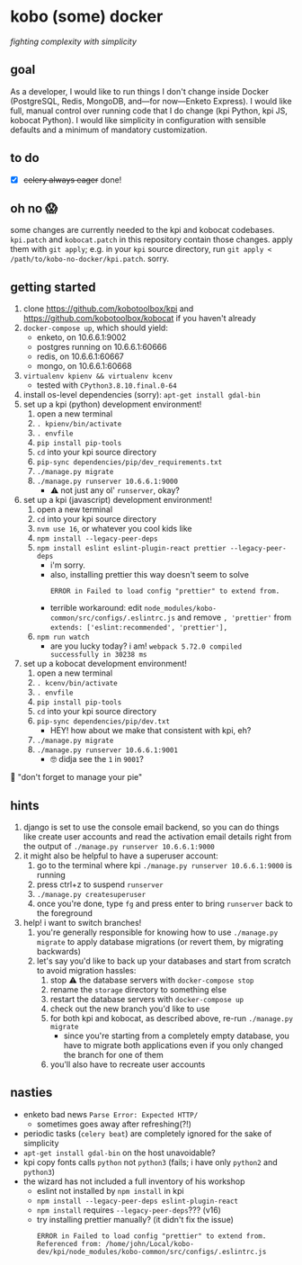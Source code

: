 # kobo (some) docker
*fighting complexity with simplicity*

## goal
As a developer, I would like to run things I don't change inside Docker
(PostgreSQL, Redis, MongoDB, and—for now—Enketo Express). I would like full,
manual control over running code that I do change (kpi Python, kpi JS, kobocat
Python). I would like simplicity in configuration with sensible defaults and a
minimum of mandatory customization.

## to do
- [x] ~~celery always eager~~ done!

## oh no :scream:
some changes are currently needed to the kpi and kobocat codebases.
`kpi.patch` and `kobocat.patch` in this repository contain those changes.
apply them with `git apply`; e.g. in your `kpi` source directory, run
`git apply < /path/to/kobo-no-docker/kpi.patch`. sorry.

## getting started
1. clone https://github.com/kobotoolbox/kpi and
   https://github.com/kobotoolbox/kobocat if you haven't already
1. `docker-compose up`, which should yield:
    * enketo, on 10.6.6.1:9002
    * postgres running on 10.6.6.1:60666
    * redis, on 10.6.6.1:60667
    * mongo, on 10.6.6.1:60668
1. `virtualenv kpienv && virtualenv kcenv`
    * tested with `CPython3.8.10.final.0-64`
1. install os-level dependencies (sorry): `apt-get install gdal-bin`
1. set up a kpi (python) development environment!
    1. open a new terminal
    1. `. kpienv/bin/activate`
    1. `. envfile`
    1. `pip install pip-tools`
    1. `cd` into your kpi source directory
    1. `pip-sync dependencies/pip/dev_requirements.txt`
    1. `./manage.py migrate`
    1. `./manage.py runserver 10.6.6.1:9000`
        * :warning: not just any ol' `runserver`, okay?
1. set up a kpi (javascript) development environment!
    1. open a new terminal
    1. `cd` into your kpi source directory
    1. `nvm use 16`, or whatever you cool kids like
    1. `npm install --legacy-peer-deps`
    1. `npm install eslint eslint-plugin-react prettier --legacy-peer-deps`
        * i'm sorry.
        * also, installing prettier this way doesn't seem to solve
          ```
          ERROR in Failed to load config "prettier" to extend from.
          ```
        * terrible workaround: edit `node_modules/kobo-common/src/configs/.eslintrc.js`
          and remove `, 'prettier'` from `extends: ['eslint:recommended', 'prettier'],`
    1. `npm run watch`
        * are you lucky today? i am! `webpack 5.72.0 compiled successfully in 30238 ms`
1. set up a kobocat development environment!
    1. open a new terminal
    1. `. kcenv/bin/activate`
    1. `. envfile`
    1. `pip install pip-tools`
    1. `cd` into your kpi source directory
    1. `pip-sync dependencies/pip/dev.txt`
        * HEY! how about we make that consistent with kpi, eh?
    1. `./manage.py migrate`
    1. `./manage.py runserver 10.6.6.1:9001`
        * :nerd_face: didja see the `1` in `9001`?

:pie: "don't forget to manage your pie"

## hints
1. django is set to use the console email backend, so you can do things like
   create user accounts and read the activation email details right from the
   output of `./manage.py runserver 10.6.6.1:9000`
1. it might also be helpful to have a superuser account:
    1. go to the terminal where kpi `./manage.py runserver 10.6.6.1:9000` is
       running
    1. press ctrl+z to suspend `runserver`
    1. `./manage.py createsuperuser`
    1. once you're done, type `fg` and press enter to bring `runserver` back to
       the foreground
1. help! i want to switch branches!
    1. you're generally responsible for knowing how to use
       `./manage.py migrate` to apply database migrations (or revert them, by
       migrating backwards)
    1. let's say you'd like to back up your databases and start
       from scratch to avoid migration hassles:
        1. stop :warning: the database servers with `docker-compose stop`
        1. rename the `storage` directory to something else
        1. restart the database servers with `docker-compose up`
        1. check out the new branch you'd like to use
        1. for both kpi and kobocat, as described above, re-run
           `./manage.py migrate`
            * since you're starting from a completely empty database,
              you have to migrate both applications even if you only changed
              the branch for one of them
        1. you'll also have to recreate user accounts

## nasties
* enketo bad news `Parse Error: Expected HTTP/`
    * sometimes goes away after refreshing(?!)
* periodic tasks (`celery beat`) are completely ignored for the sake of
  simplicity
* `apt-get install gdal-bin` on the host unavoidable?
* kpi copy fonts calls `python` not `python3` (fails; i have only `python2` and `python3`)
* the wizard has not included a full inventory of his workshop
    * eslint not installed by `npm install` in kpi
    * `npm install --legacy-peer-deps eslint-plugin-react`
    * `npm install` requires `--legacy-peer-deps`??? (v16)
    * try installing prettier manually? (it didn't fix the issue)
      ```
      ERROR in Failed to load config "prettier" to extend from.
      Referenced from: /home/john/Local/kobo-dev/kpi/node_modules/kobo-common/src/configs/.eslintrc.js
      ```
